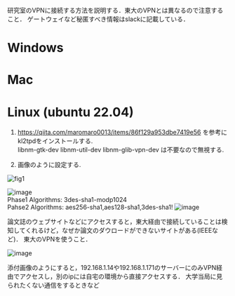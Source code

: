 研究室のVPNに接続する方法を説明する．東大のVPNとは異なるので注意すること．
ゲートウェイなど秘匿すべき情報はslackに記載している．

# Windows

# Mac

# Linux (ubuntu 22.04)
1. https://qiita.com/maromaro0013/items/86f129a953dbe7419e56 を参考にkl2tpdをインストールする.  
libnm-gtk-dev libnm-util-dev libnm-glib-vpn-dev は不要なので無視する.


3. 画像のように設定する.

![fig1](https://github.com/user-attachments/assets/6fe2c60f-a6a6-4711-aa1f-f57e1a1e9ebf)  

![image](https://github.com/user-attachments/assets/004cc1bb-008a-4b97-92b0-da44a143327b)  
Phase1 Algorithms: 3des-sha1-modp1024  
Pahse2 Algorithms: aes256-sha1,aes128-sha1,3des-sha1!
![image](https://github.com/user-attachments/assets/13b8d1d2-5369-4e79-8df7-0f1b0d309509)  


論文誌のウェブサイトなどにアクセスすると，東大経由で接続していることは検知してくれるけど，なぜか論文のダウロードができないサイトがある(IEEEなど)．
東大のVPNを使うこと．

![image](https://github.com/user-attachments/assets/4c2cdd8b-1835-43cb-bd09-d20122127d21)


添付画像のようにすると，192.168.1.14や192.168.1.171のサーバーにのみVPN経由でアクセスし，別のipには自宅の環境から直接アクセスする．
大学当局に見られたくない通信をするときなど
